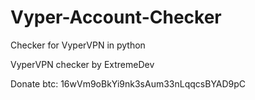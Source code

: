 # Vyper-Account-Checker
Checker for VyperVPN in python

VyperVPN checker by ExtremeDev



Donate btc:
16wVm9oBkYi9nk3sAum33nLqqcsBYAD9pC
